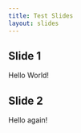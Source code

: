 ```yaml
---
title: Test Slides
layout: slides
---
```

<section>
  <h1>Slide 1</h1>
  <p>Hello World!</p>
</section>
<section>
  <h1>Slide 2</h1>
  <p>Hello again!</p>
</section>
